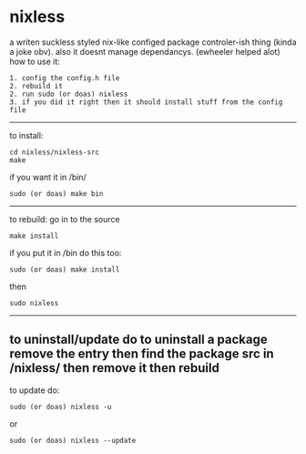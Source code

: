 # nixless
a writen suckless styled nix-like configed package controler-ish thing (kinda a joke obv). also it doesnt manage dependancys. (ewheeler helped alot) how to use it:
```
1. config the config.h file
2. rebuild it
2. run sudo (or doas) nixless
3. if you did it right then it should install stuff from the config file
```
---
to install:
```
cd nixless/nixless-src
make
```
if you want it in /bin/ 
```
sudo (or doas) make bin
```
---
to rebuild:
go in to the source
```
make install
```
if you put it in /bin do this too:
```
sudo (or doas) make install
```
then
```
sudo nixless
```

---
to uninstall/update do 
to uninstall a package remove the entry then find the package src in /nixless/ then remove it then rebuild
---
to update do:
```
sudo (or doas) nixless -u
```
or
```
sudo (or doas) nixless --update
```
